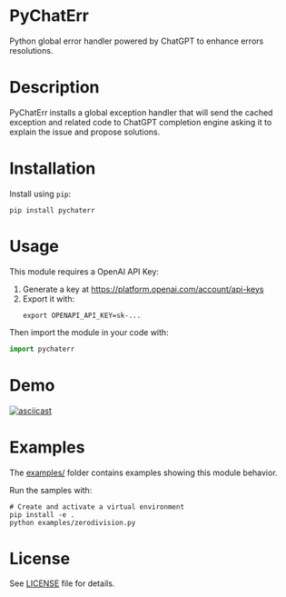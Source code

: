 # PyChatErr

Python global error handler powered by ChatGPT to enhance errors resolutions.

# Description

PyChatErr installs a global exception handler that will send the cached
exception and related code to ChatGPT completion engine asking it to explain the
issue and propose solutions.

# Installation

Install using `pip`:

```shell
pip install pychaterr
```

# Usage

This module requires a OpenAI API Key:

1. Generate a key at https://platform.openai.com/account/api-keys
2. Export it with:
   ```
   export OPENAPI_API_KEY=sk-...
   ```

Then import the module in your code with:

```python
import pychaterr
```

# Demo

[![asciicast](https://asciinema.org/a/as6OC8KH0Oe6w78Yw10TexmsV.svg)](https://asciinema.org/a/as6OC8KH0Oe6w78Yw10TexmsV)

# Examples

The [examples/](examples/) folder contains examples showing this module behavior.

Run the samples with:

```shell
# Create and activate a virtual environment
pip install -e .
python examples/zerodivision.py
```

# License

See [LICENSE](LICENSE) file for details.